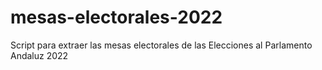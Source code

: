 # mesas-electorales-2022
Script para extraer las mesas electorales de las Elecciones al Parlamento Andaluz 2022
